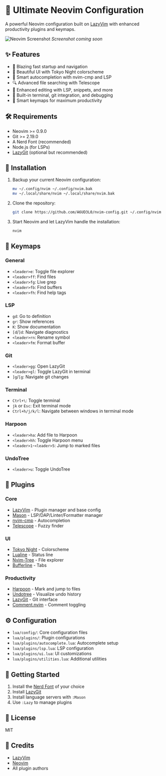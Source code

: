 # 🚀 Ultimate Neovim Configuration

A powerful Neovim configuration built on [LazyVim](https://github.com/LazyVim/LazyVim) with enhanced productivity plugins and keymaps.

![Neovim Screenshot](https://i.imgur.com/your-screenshot.png) *Screenshot coming soon*

## ✨ Features

- 🚀 Blazing fast startup and navigation
- 🎨 Beautiful UI with Tokyo Night colorscheme
- 🧠 Smart autocompletion with nvim-cmp and LSP
- 🔍 Advanced file searching with Telescope
- 📝 Enhanced editing with LSP, snippets, and more
- 🧰 Built-in terminal, git integration, and debugging
- 🎯 Smart keymaps for maximum productivity

## 🛠️ Requirements

- Neovim >= 0.9.0
- Git >= 2.19.0
- A Nerd Font (recommended)
- Node.js (for LSPs)
- [LazyGit](https://github.com/jesseduffield/lazygit) (optional but recommended)

## 🚀 Installation

1. Backup your current Neovim configuration:
   ```bash
   mv ~/.config/nvim ~/.config/nvim.bak
   mv ~/.local/share/nvim ~/.local/share/nvim.bak
   ```

2. Clone the repository:
   ```bash
   git clone https://github.com/A6UD3L0/nvim-config.git ~/.config/nvim
   ```

3. Start Neovim and let LazyVim handle the installation:
   ```bash
   nvim
   ```

## 🎯 Keymaps

### General
- `<leader>e`: Toggle file explorer
- `<leader>ff`: Find files
- `<leader>fg`: Live grep
- `<leader>fb`: Find buffers
- `<leader>fh`: Find help tags

### LSP
- `gd`: Go to definition
- `gr`: Show references
- `K`: Show documentation
- `[d`/`]d`: Navigate diagnostics
- `<leader>rn`: Rename symbol
- `<leader>fm`: Format buffer

### Git
- `<leader>gg`: Open LazyGit
- `<leader>gl`: Toggle LazyGit in terminal
- `]g`/`[g`: Navigate git changes

### Terminal
- `Ctrl+\`: Toggle terminal
- `jk` or `Esc`: Exit terminal mode
- `Ctrl+h/j/k/l`: Navigate between windows in terminal mode

### Harpoon
- `<leader>ha`: Add file to Harpoon
- `<leader>hh`: Toggle Harpoon menu
- `<leader>1`-`<leader>5`: Jump to marked files

### UndoTree
- `<leader>u`: Toggle UndoTree

## 🧩 Plugins

### Core
- [LazyVim](https://github.com/LazyVim/LazyVim) - Plugin manager and base config
- [Mason](https://github.com/williamboman/mason.nvim) - LSP/DAP/Linter/Formatter manager
- [nvim-cmp](https://github.com/hrsh7th/nvim-cmp) - Autocompletion
- [Telescope](https://github.com/nvim-telescope/telescope.nvim) - Fuzzy finder

### UI
- [Tokyo Night](https://github.com/folke/tokyonight.nvim) - Colorscheme
- [Lualine](https://github.com/nvim-lualine/lualine.nvim) - Status line
- [Nvim-Tree](https://github.com/nvim-tree/nvim-tree.lua) - File explorer
- [Bufferline](https://github.com/akinsho/bufferline.nvim) - Tabs

### Productivity
- [Harpoon](https://github.com/ThePrimeagen/harpoon) - Mark and jump to files
- [Undotree](https://github.com/mbbill/undotree) - Visualize undo history
- [LazyGit](https://github.com/kdheepak/lazygit.nvim) - Git interface
- [Comment.nvim](https://github.com/numToStr/Comment.nvim) - Comment toggling

## ⚙️ Configuration

- `lua/config/`: Core configuration files
- `lua/plugins/`: Plugin configurations
- `lua/plugins/autocomplete.lua`: Autocomplete setup
- `lua/plugins/lsp.lua`: LSP configuration
- `lua/plugins/ui.lua`: UI customizations
- `lua/plugins/utilities.lua`: Additional utilities

## 🚀 Getting Started

1. Install the [Nerd Font](https://www.nerdfonts.com/) of your choice
2. Install [LazyGit](https://github.com/jesseduffield/lazygit)
3. Install language servers with `:Mason`
4. Use `:Lazy` to manage plugins

## 📝 License

MIT

## 🙏 Credits

- [LazyVim](https://github.com/LazyVim/LazyVim)
- [Neovim](https://neovim.io/)
- All plugin authors
